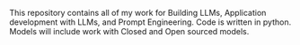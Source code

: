 This repository contains all of my work for Building LLMs, Application development with LLMs, and Prompt Engineering. Code is written in python. Models will include work with Closed and Open sourced models.
